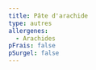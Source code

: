 ```yaml
---
title: Pâte d'arachide
type: autres
allergenes:
  - Arachides
pFrais: false
pSurgel: false
---
```


